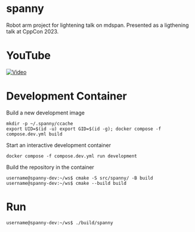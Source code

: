 # spanny
Robot arm project for lightening talk on mdspan.
Presented as a ligthening talk at CppCon 2023.

# YouTube
[![Video](https://img.youtube.com/vi/DFnZIpwfZoc/maxresdefault.jpg)](https://youtu.be/DFnZIpwfZoc)

# Development Container
Build a new development image
```shell
mkdir -p ~/.spanny/ccache
export UID=$(id -u) export GID=$(id -g); docker compose -f compose.dev.yml build
```
Start an interactive development container
```shell
docker compose -f compose.dev.yml run development
```
Build the repository in the container
```shell
username@spanny-dev:~/ws$ cmake -S src/spanny/ -B build
username@spanny-dev:~/ws$ cmake --build build
```

# Run
```shell
username@spanny-dev:~/ws$ ./build/spanny
```
